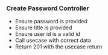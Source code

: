 ### Create Password Controller
- Ensure password is provided
- Ensure title is provided
- Ensure user id is a valid id
- Call usecase with correct data
- Return 201 with the usecase return